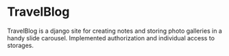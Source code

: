 # TravelBlog
TravelBlog is a django site for creating notes and storing photo galleries in a handy slide carousel. Implemented authorization and individual access to storages.
